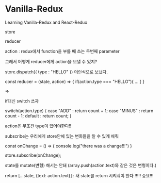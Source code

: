 # Vanilla-Redux

Learning Vanilla-Redux and React-Redux


store

reducer

action : redux에서 function을 부를 때 쓰는 두번째 parameter


그래서 어떻게 reducer에게 action을 보낼 수 있지?

store.dispatch({ type : "HELLO" }) 이런식으로 보낸다.

const reducer = (state, action) => {
    if(action.type === "HELLO"){
        ...
    }
}


=>



if대신 switch 쓰자

switch(action.type) {
    case "ADD" :
        return count + 1;
    case "MINUS" :
        return count - 1;
    default :
        return count;
}



action은 무조건 type이 있어야한다!!


subscribe는 우리에게 store안에 있는 변화들을 알 수 있게 해줘

const onChange = () => {
    console.log("there was a change!!!")
}

store.subscribe(onChange);






state를 mutate(변형) 해서는 안돼 (array.push(action.text)와 같은 것은 변형이다.)

return [...state, {text: action.text}] : 새 state를 return 시켜줘야 한다.!!!!! 중요!!!